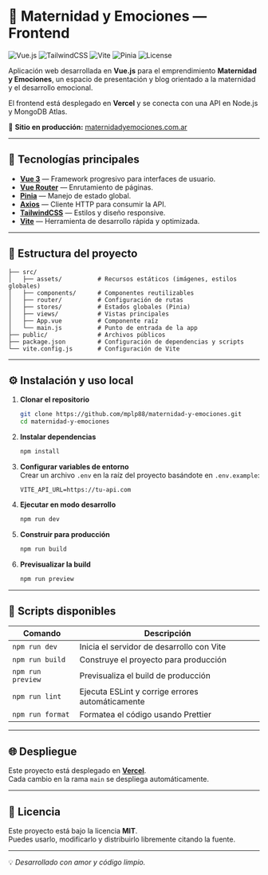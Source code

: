 # 🌸 Maternidad y Emociones — Frontend

![Vue.js](https://img.shields.io/badge/Vue.js-3.x-4FC08D?logo=vue.js&logoColor=white)
![TailwindCSS](https://img.shields.io/badge/TailwindCSS-4.x-38B2AC?logo=tailwind-css&logoColor=white)
![Vite](https://img.shields.io/badge/Vite-7.x-646CFF?logo=vite&logoColor=white)
![Pinia](https://img.shields.io/badge/Pinia-3.x-F7DF1E?logo=vue.js&logoColor=white)
![License](https://img.shields.io/badge/License-MIT-blue)

Aplicación web desarrollada en **Vue.js** para el emprendimiento **Maternidad y Emociones**, un espacio de presentación y blog orientado a la maternidad y el desarrollo emocional.

El frontend está desplegado en **Vercel** y se conecta con una API en Node.js y MongoDB Atlas.

🔗 **Sitio en producción:** [maternidadyemociones.com.ar](https://maternidadyemociones.com.ar)

---

## 🚀 Tecnologías principales

- **[Vue 3](https://vuejs.org/)** — Framework progresivo para interfaces de usuario.
- **[Vue Router](https://router.vuejs.org/)** — Enrutamiento de páginas.
- **[Pinia](https://pinia.vuejs.org/)** — Manejo de estado global.
- **[Axios](https://axios-http.com/)** — Cliente HTTP para consumir la API.
- **[TailwindCSS](https://tailwindcss.com/)** — Estilos y diseño responsive.
- **[Vite](https://vitejs.dev/)** — Herramienta de desarrollo rápida y optimizada.

---

## 📂 Estructura del proyecto

```
├── src/
│   ├── assets/          # Recursos estáticos (imágenes, estilos globales)
│   ├── components/      # Componentes reutilizables
│   ├── router/          # Configuración de rutas
│   ├── stores/          # Estados globales (Pinia)
│   ├── views/           # Vistas principales
│   ├── App.vue          # Componente raíz
│   └── main.js          # Punto de entrada de la app
├── public/              # Archivos públicos
├── package.json         # Configuración de dependencias y scripts
└── vite.config.js       # Configuración de Vite
```

---

## ⚙️ Instalación y uso local

1. **Clonar el repositorio**
   ```bash
   git clone https://github.com/mplp88/maternidad-y-emociones.git
   cd maternidad-y-emociones
   ```

2. **Instalar dependencias**
   ```bash
   npm install
   ```

3. **Configurar variables de entorno**  
   Crear un archivo `.env` en la raíz del proyecto basándote en `.env.example`:
   ```env
   VITE_API_URL=https://tu-api.com
   ```

4. **Ejecutar en modo desarrollo**
   ```bash
   npm run dev
   ```

5. **Construir para producción**
   ```bash
   npm run build
   ```

6. **Previsualizar la build**
   ```bash
   npm run preview
   ```

---

## 📜 Scripts disponibles

| Comando           | Descripción                                        |
|-------------------|----------------------------------------------------|
| `npm run dev`     | Inicia el servidor de desarrollo con Vite          |
| `npm run build`   | Construye el proyecto para producción              |
| `npm run preview` | Previsualiza el build de producción                |
| `npm run lint`    | Ejecuta ESLint y corrige errores automáticamente   |
| `npm run format`  | Formatea el código usando Prettier                 |

---

## 🌐 Despliegue

Este proyecto está desplegado en **[Vercel](https://vercel.com/)**.  
Cada cambio en la rama `main` se despliega automáticamente.

---

## 📄 Licencia

Este proyecto está bajo la licencia **MIT**.  
Puedes usarlo, modificarlo y distribuirlo libremente citando la fuente.

---
💡 _Desarrollado con amor y código limpio._
